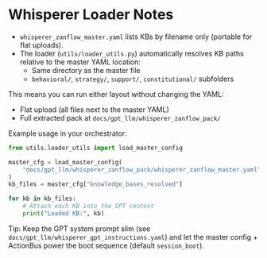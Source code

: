 # Whisperer Loader Notes

- `whisperer_zanflow_master.yaml` lists KBs by filename only (portable for flat uploads).
- The loader (`utils/loader_utils.py`) automatically resolves KB paths relative to the master YAML location:
  - Same directory as the master file
  - `behavioral/`, `strategy/`, `support/`, `constitutional/` subfolders

This means you can run either layout without changing the YAML:

- Flat upload (all files next to the master YAML)
- Full extracted pack at `docs/gpt_llm/whisperer_zanflow_pack/`

Example usage in your orchestrator:

```python
from utils.loader_utils import load_master_config

master_cfg = load_master_config(
    "docs/gpt_llm/whisperer_zanflow_pack/whisperer_zanflow_master.yaml"
)
kb_files = master_cfg["knowledge_bases_resolved"]

for kb in kb_files:
    # Attach each KB into the GPT context
    print("Loaded KB:", kb)
```

Tip: Keep the GPT system prompt slim (see `docs/gpt_llm/whisperer_gpt_instructions.yaml`) and let the master config + ActionBus power the boot sequence (default `session_boot`).

